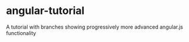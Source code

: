 angular-tutorial
================

A tutorial with branches showing progressively more advanced angular.js functionality
